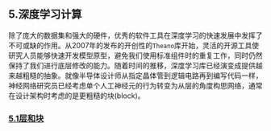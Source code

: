 ## 5.深度学习计算
除了庞大的数据集和强大的硬件，优秀的软件工具在深度学习的快速发展中发挥了不可或缺的作用。从2007年的发布的开创性的`Theano`库开始，灵活的开源工具使研究人员能够快速开发模型原型，避免我们使用标准组件时的重复工作，同时仍然保持了我们进行底层修改的能力。随着时间的推移，深度学习库已经演变成提供越来越粗糙的抽象。就像半导体设计师从指定晶体管到逻辑电路再到编写代码一样，神经网络研究员已经考虑单个人工神经元的行为转变为从层的角度构思网络，通常在设计架构时考虑的是更粗糙的块(block)。

### [5.1层和块](./5_1.ipynb)